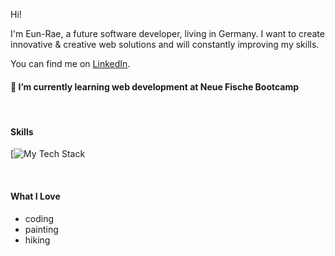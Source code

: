 Hi!

I'm Eun-Rae, a future software developer, living in Germany.
I want to create innovative & creative web solutions and will constantly improving my skills.

You can find me on [LinkedIn](https://www.linkedin.com/in/eun-rae-lee-schaffer-451392302/).

#### 🌱 I’m currently learning web development at Neue Fische Bootcamp

<br>

#### Skills

[![My Tech Stack](https://github-readme-tech-stack.vercel.app/api/cards?lineCount=1&theme=github&bg=%23FFFFFF&badge=%23EAEFFC&border=%23D8DEE4&titleColor=%230969DA&line1=React%2CReact%2C000000%3BMongo+DB%2CMongo+DB%2C000000%3BJava+Script%2CJava+Script%2C000000%3BHTML%2CHTML%2C000000%3BCSS%2CCSS%2C000000%3BNode.js%2CNode.js%2C000000%3BNext.js%2CNext.js%2C000000%3BPostgreSQL%2CPostgreSQL%2C000000%3BGit%2CGit%2C000000%3B)

<br>

#### What I Love

- coding
- painting
- hiking
